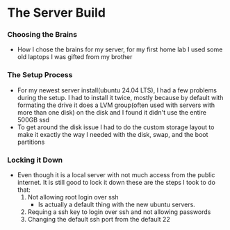 # The Server Build

### Choosing the Brains
* How I chose the brains for my server, for my first home lab I used some old laptops I was gifted from my brother

### The Setup Process
* For my newest server install(ubuntu 24.04 LTS), I had a few problems during the setup. I had to install it twice, mostly because by default with formating the drive it does a LVM group(often used with servers with more than one disk) on the disk and I found it didn't use the entire 500GB ssd
* To get around the disk issue I had to do the custom storage layout to make it exactly the way I needed with the disk, swap, and the boot partitions

### Locking it Down
* Even though it is a local server with not much access from the public internet. It is still good to lock it down these are the steps I took to do that:
    1. Not allowing root login over ssh
        * Is actually a default thing with the new ubuntu servers.
    2. Requing a ssh key to login over ssh and not allowing passwords
    3. Changing the default ssh port from the default 22
